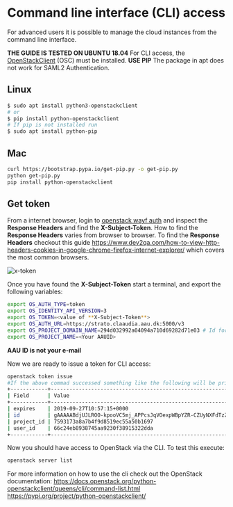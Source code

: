 # Command line interface (CLI) access

For advanced users it is possible to manage the cloud instances from the command line interface.

**THE GUIDE IS TESTED ON UBUNTU 18.04**
For CLI access, the [OpenStackClient](https://docs.openstack.org/python-openstackclient/latest/) (OSC) must be installed. **USE PIP** The package in apt does not work for SAML2 Authentication.

## Linux

```bash
$ sudo apt install python3-openstackclient
# or
$ pip install python-openstackclient
# If pip is not installed run
$ sudo apt install python-pip
```

## Mac

```bash
curl https://bootstrap.pypa.io/get-pip.py -o get-pip.py
python get-pip.py
pip install python-openstackclient
```

## Get token

From a internet browser, login to [openstack wayf auth](https://strato.claaudia.aau.dk:5000/v3/OS-FEDERATION/identity_providers/WAYF/protocols/saml2/auth) and inspect the **Response Headers** and find the **X-Subject-Token**.
How to find the **Response Headers** varies from browser to browser. To find the **Response Headers** checkout this guide <https://www.dev2qa.com/how-to-view-http-headers-cookies-in-google-chrome-firefox-internet-explorer/> which covers the most common browsers.


![x-token](../../assets/img/openstack/x-token.gif"Title")



 Once you have found the **X-Subject-Token** start a terminal, and export the following variables:

 ```bash
 export OS_AUTH_TYPE=token
 export OS_IDENTITY_API_VERSION=3
 export OS_TOKEN=<value of **X-Subject-Token**>
 export OS_AUTH_URL=https://strato.claaudia.aau.dk:5000/v3
 export OS_PROJECT_DOMAIN_NAME=294d032992a04094a710d69282d71e03 # Id for WAYF Domain in OpenStack
 export OS_PROJECT_NAME=<Your AAUID>
 ```
**AAU ID is not your e-mail**

Now we are ready to issue a token for CLI access:

```bash
openstack token issue
#If the above commad successed something like the following will be printed in the terminal.
+------------+--------------------------------------------------------------------------------------------------------------------------------------------------------------------------------------------------------------+
| Field      | Value                                                                                                                                                                                                        |
+------------+--------------------------------------------------------------------------------------------------------------------------------------------------------------------------------------------------------------+
| expires    | 2019-09-27T10:57:15+0000                                                                                                                                                                                     |
| id         | gAAAAABdjUJLROO-kpooVC5mj_APPcsJqVOexpWBpYZR-CZUyNXFdTzZdSMPsjutjd8cgfcEavUVgXOqV7TYNQcqrGZpBezPh0Y8P_R-RJzSQe8Y0rdbsg0d1p9t6Yw7i86B9O_S7rk43dcgpeE95UiflJmUjxz0LvSkiUE0hfg49I-_N7ONnxAIvCzWj0xtF_gvZLkB5MmD |
| project_id | 7593173a8a7b4f9d8519ec55a50b1697                                                                                                                                                                             |
| user_id    | 66c24eb8938745aa9230f38915322dda                                                                                                                                                                             |
+------------+--------------------------------------------------------------------------------------------------------------------------------------------------------------------------------------------------------------+
```

Now you should have access to OpenStack via the CLI. To test this execute:

```bash
openstack server list
```

For more information on how to use the cli check out the OpenStack documentation:
<https://docs.openstack.org/python-openstackclient/queens/cli/command-list.html>
<https://pypi.org/project/python-openstackclient/>